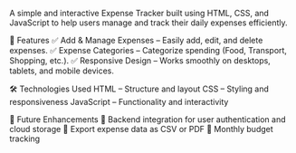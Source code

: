 A simple and interactive Expense Tracker built using HTML, CSS, and JavaScript to help users manage and track their daily expenses efficiently.

🚀 Features
✅ Add & Manage Expenses – Easily add, edit, and delete expenses.
✅ Expense Categories – Categorize spending (Food, Transport, Shopping, etc.).
✅ Responsive Design – Works smoothly on desktops, tablets, and mobile devices.

🛠 Technologies Used
HTML – Structure and layout
CSS – Styling and responsiveness
JavaScript – Functionality and interactivity

📌 Future Enhancements
🔹 Backend integration for user authentication and cloud storage
🔹 Export expense data as CSV or PDF
🔹 Monthly budget tracking
